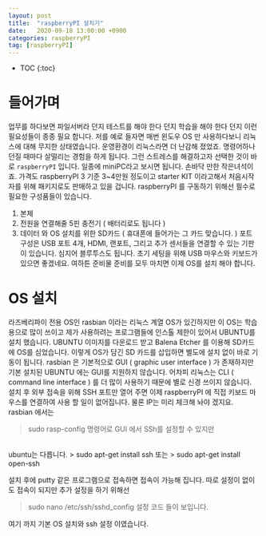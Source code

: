 ```yaml
---
layout: post
title:  "raspberryPI 설치기"
date:   2020-09-18 13:00:00 +0900
categories: raspberryPI    
tag: [raspberryPI]
---
```


* TOC
{:toc}

# 들어가며

업무를 하다보면 파일서버라 던지 
테스트를 해야 한다 던지 
학습을 해야 한다 던지
이런 필요성들이 종종 필요 합니다.
저를 예로 들자면 매번 윈도우 OS 만 사용하다보니
리눅스에 대해 무지한 상태였습니다.
운영환경이 리눅스라면 더 난감해 졌었죠.
명령어하나 던질 때마다 살떨리는 경험을 하게 됩니다.
그런 스트레스를 해결하고자 선택한 것이 바로 `raspberryPI` 입니다.
일종에 miniPC라고 보시면 됩니다. 
손바닥 만한 작은녀석이죠.
가격도 raspberryPI 3 기준 3~4만원 정도이고 starter KIT 이라고해서 
처음시작자를 위해 패키지로도 판매하고 있을 겁니다.
raspberryPI 를 구동하기 위해선 필수로 필요한 구성품들이 있습니다.
1. 본체
1. 전원을 연결해줄 5핀 충전기 ( 배터리로도 됩니다 )
1. 데이터 와 OS 설치를 위한 SD카드 ( 휴대폰에 들어가는 그 카드 맞습니다. )
포트 구성은 USB 포트 4개, HDMI, 랜포트, 그리고 추가 센서들을 연결할 수 있는 기판이 있습니다.
심지어 블루투스도 됩니다.
초기 세팅을 위해 USB 마우스와 키보드가 있으면 좋겠네요.
여하튼 준비물 준비를 모두 마치면 이제 OS를 설치 해야 합니다.

# OS 설치

라즈베리파이 전용 OS인 rasbian 이라는 리눅스 계열 OS가 있긴하지만 
이 OS는 학습용으로 많이 쓰이고 제가 사용하려는 프로그램들에 인스톨 제한이 있어서
UBUNTU를 설치 했습니다.
UBUNTU 이미지를 다운로드 받고 Balena Etcher 를 이용해 SD카드에 OS를 심었습니다.
이렇게 OS가 담긴 SD 카드를 삽입하면 별도에 설치 없이 바로 기동이 됩니다.
rasbian 은 기본적으로 GUI ( graphic user interface ) 가 존재하지만
기본 설치된 UBUNTU 에는 GUI를 지원하지 않습니다. 
어차피 리눅스는 CLI ( command line interface ) 를 더 많이 사용하기 때문에 별로 신경 쓰이지 않습니다.
설치 후 외부 접속을 위해 SSH 포트만 열어 주면 이제 raspberryPI 에 직접 키보드 마우스를 연결하여 사용 할 일이 없어집니다.
물론 IP는 미리 체크해 놔야 겠지요.
<br/>
rasbian 에서는 
> sudo rasp-config 
명령어로 GUI 에서 SSh를 설정할 수 있지만
<br/>
ubuntu는 다릅니다.
> sudo apt-get install ssh
또는
> sudo apt-get install open-ssh

설치 후에 putty 같은 프로그램으로 접속하면 접속이 가능해 집니다.
따로 설정이 없이도 접속이 되지만 추가 설정을 하기 위해선
> sudo nano /etc/ssh/sshd_config
설정 코드 들이 보입니다.

여기 까지 기본 OS 설치와 ssh 설정 이였습니다.

